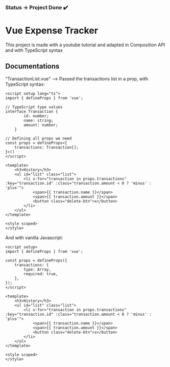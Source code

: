 ### Status -> Project Done ✔️  

# Vue Expense Tracker  
This project is made with a youtube tutorial and adapted in Composition API and with TypeScript syntax  

## Documentations  

"TransactionList.vue" --> Passed the transactions list in a prop, with TypeScript syntax:  

```
<script setup lang="ts">
import { defineProps } from 'vue';

// TypeScript type values
interface Transaction {
        id: number;
        name: string;
        amount: number;
    }

// Defining all props we need
const props = defineProps<{
    transactions: Transaction[];
}>()
</script>

<template>
    <h3>History</h3>
    <ul id="list" class="list">
        <li v-for="transaction in props.transactions" :key="transaction.id" :class="transaction.amount < 0 ? 'minus' : 'plus'">
            <span>{{ transaction.name }}</span>
            <span>{{ transaction.amount }}</span>
            <button class="delete-btn">x</button>
        </li>
    </ul>
</template>

<style scoped>
</style>
```  

And with vanilla Javascript:  

```
<script setup>
import { defineProps } from 'vue';

const props = defineProps({
    transactions: {
        type: Array,
        required: true,
    },
});
</script>

<template>
    <h3>History</h3>
    <ul id="list" class="list">
        <li v-for="transaction in props.transactions" :key="transaction.id" :class="transaction.amount < 0 ? 'minus' : 'plus'">
            <span>{{ transaction.name }}</span>
            <span>{{ transaction.amount }}</span>
            <button class="delete-btn">x</button>
        </li>
    </ul>
</template>

<style scoped>
</style>
```